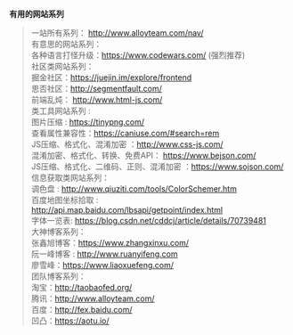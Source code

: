 

**有用的网站系列**

>一站所有系列：
    http://www.alloyteam.com/nav/  
>有意思的网站系列：  
    各种语言打怪升级：https://www.codewars.com/ (强烈推荐)  
>社区类网站系列：  
    掘金社区：https://juejin.im/explore/frontend  
    思否社区：http://segmentfault.com/  
    前端乱炖： http://www.html-js.com/    
    类工具网站系列 :  
    图片压缩 : https://tinypng.com/  
    查看属性兼容性：https://caniuse.com/#search=rem  
    JS压缩、格式化、混淆加密 ：http://www.css-js.com/  
    混淆加密、格式化、转换、免费API： https://www.bejson.com/  
    JS压缩、格式化、二维码、正则、混淆加密 ：https://www.sojson.com/  
>信息获取类网站系列：  
    调色盘 : http://www.qiuziti.com/tools/ColorSchemer.htm  
    百度地图坐标拾取 : http://api.map.baidu.com/lbsapi/getpoint/index.html  
    字体一览表: https://blog.csdn.net/cddcj/article/details/70739481  
>大神博客系列：  
    张鑫旭博客：https://www.zhangxinxu.com/  
    阮一峰博客 : http://www.ruanyifeng.com  
    廖雪峰：https://www.liaoxuefeng.com/  
>团队博客系列：  
    淘宝：http://taobaofed.org/  
    腾讯：http://www.alloyteam.com/  
    百度：http://fex.baidu.com/  
    凹凸：https://aotu.io/  